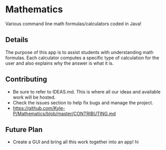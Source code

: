 # Mathematics
Various command line math formulas/calculators coded in Java!

## Details
The purpose of this app is to assist students with understanding math formulas. Each calculator computes a specific type of calculation for the user and also explains why the answer is what it is.

## Contributing
- Be sure to refer to IDEAS.md. This is where all our ideas and available work will be hosted.
- Check the issues section to help fix bugs and manage the project.
- https://github.com/Kyle-P/Mathematics/blob/master/CONTRIBUTING.md

## Future Plan
- Create a GUI and bring all this work together into an app!
hi
